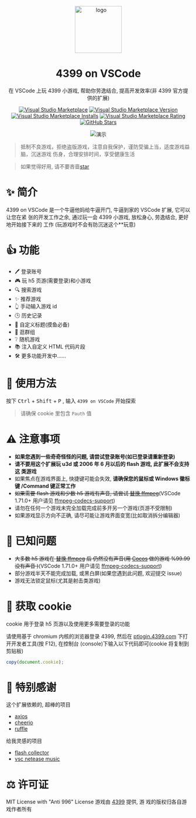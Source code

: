 <div align="center">

<img width="128" src="https://dsy4567.github.io/icon.png" alt="logo" title="logo" />

<h1 align="center">4399 on VSCode</h1>

在 VSCode 上玩 4399 小游戏, 帮助你劳逸结合, 提高开发效率(非 4399 官方提供的扩展)

[![Visual Studio Marketplace](https://img.shields.io/badge/Visual%20Studio-Marketplace-007acc.svg?style=flat-square)](https://marketplace.visualstudio.com/items?itemName=dsy4567.4399-on-vscode)
[![Visual Studio Marketplace Version](https://img.shields.io/visual-studio-marketplace/v/dsy4567.4399-on-vscode.svg?style=flat-square)](https://marketplace.visualstudio.com/items?itemName=dsy4567.4399-on-vscode)
[![Visual Studio Marketplace Installs](https://img.shields.io/visual-studio-marketplace/i/dsy4567.4399-on-vscode.svg?style=flat-square)](https://marketplace.visualstudio.com/items?itemName=dsy4567.4399-on-vscode)
[![Visual Studio Marketplace Rating](https://img.shields.io/visual-studio-marketplace/stars/dsy4567.4399-on-vscode.svg?style=flat-square)](https://marketplace.visualstudio.com/items?itemName=dsy4567.4399-on-vscode)
[![GitHub Stars](https://img.shields.io/github/stars/dsy4567/4399-on-vscode.svg?style=flat-square)](https://github.com/dsy4567/4399-on-vscode)

<img src="https://dsy4567.github.io/4-o-v.gif" alt="演示" title="演示" />
</div>

> 抵制不良游戏，拒绝盗版游戏，注意自我保护，谨防受骗上当，适度游戏益脑，沉迷游戏
> 伤身，合理安排时间，享受健康生活

> 如果觉得好用, 请不要吝啬[star](https://github.com/dsy4567/4399-on-vscode)

# ✨ 简介

4399 on VSCode 是一个牛逼他妈给牛逼开门, 牛逼到家的 VSCode 扩展, 它可以让您在紧
张的开发工作之余, 通过玩一会 4399 小游戏, 放松身心, 劳逸结合, 更好地开始接下来的
工作 (玩游戏时不会有防沉迷这个\*\*玩意)

# 👍 功能

-   🖊 登录账号
-   🎮 玩 h5 页游(需要登录)和小游戏
-   🔍 搜索游戏
-   ✨ 推荐游戏
-   👆 手动输入游戏 id
-   🕒 历史记录
-   🔧 自定义标题(摸鱼必备)
-   💬 逛群组
-   ❔ 随机游戏
-   📚 注入自定义 HTML 代码片段
-   🛠️ 更多功能开发中......

# 🔨 使用方法

按下 <kbd>Ctrl</kbd> + <kbd>Shift</kbd> + <kbd>P</kbd> , 输入 `4399 on VSCode`
开始探索

> 请确保 cookie 里包含 `Pauth` 值

# ⚠️ 注意事项

-   **如果您遇到一些奇奇怪怪的问题, 请尝试登录账号(如已登录请重新登录)**
-   **请不要用这个扩展玩 u3d 或 2006 年 6 月以后的 flash 游戏, 此扩展不会支持这
    类游戏**
-   如果焦点在游戏界面上, 快捷键可能会失效, **请确保您的鼠标或 Windows 徽标键
    /Command 键正常工作**
-   ~~如果需要 flash 游戏和少数 h5 游戏有声音, 请尝试
    [替换 ffmpeg](https://github.com/nondanee/vsc-netease-music#requirement)~~(VSCode
    1.71.0+ 用户请见
    [ffmpeg-codecs-support](https://code.visualstudio.com/updates/v1_71#_ffmpeg-codecs-support))
-   请勿在任何一个游戏未完全加载完成前多开另一个游戏(页游不受限制)
-   如果游戏显示方向不正确, 请尽可能让游戏界面变宽(比如取消拆分编辑器)

# 📢 已知问题

-   ~~大多数 h5 游戏在
    [替换 ffmpeg](https://github.com/nondanee/vsc-netease-music#requirement) 后
    仍然没有声音(用 [Cocos](https://www.cocos.com/) 做的游戏 %99.99 没有声音
    )~~(VSCode 1.71.0+ 用户请见
    [ffmpeg-codecs-support](https://code.visualstudio.com/updates/v1_71#_ffmpeg-codecs-support))
-   部分游戏半天不能完成加载, 或黑白屏(如果您遇到此问题, 欢迎提交 issue)
-   游戏无法锁定鼠标(尤其是射击类游戏)

# 🍪 获取 cookie

cookie 用于登录 h5 页游以及使用更多需要登录的功能

请使用基于 chromium 内核的浏览器登录 4399, 然后在
[ptlogin.4399.com](https://ptlogin.4399.com) 下打开开发者工具(按 F12), 在控制台
(console)下输入以下代码即可(cookie 将复制到剪贴板)

```javascript
copy(document.cookie);
```

# 🤝 特别感谢

这个扩展依赖的, 超棒的项目

-   [axios](https://github.com/axios/axios)
-   [cheerio](https://github.com/cheeriojs/cheerio)
-   [ruffle](https://github.com/ruffle-rs/ruffle)

给我灵感的项目

-   [flash collector](https://github.com/cnotech/flash-collector)
-   [vsc netease music](https://github.com/nondanee/vsc-netease-music)

# ⚖️ 许可证

MIT License with "Anti 996" License 游戏由 [4399](http://www.4399.com) 提供, 游
戏的版权归各自游戏作者所有
